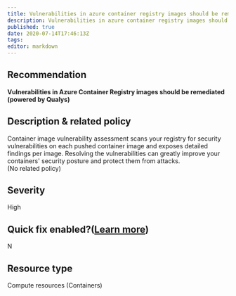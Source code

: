 ```yaml
---
title: Vulnerabilities in azure container registry images should be remediated powered by qualys
description: Vulnerabilities in azure container registry images should be remediated powered by qualys
published: true
date: 2020-07-14T17:46:13Z
tags:
editor: markdown
---
```


## Recommendation
**Vulnerabilities in Azure Container Registry images should be remediated (powered by Qualys)**

## Description & related policy
Container image vulnerability assessment scans your registry for security vulnerabilities on each pushed container image and exposes detailed findings per image. Resolving the vulnerabilities can greatly improve your containers' security posture and protect them from attacks.<br>(No related policy)

## Severity
High

## Quick fix enabled?([Learn more](https://docs.microsoft.com/azure/security-center/security-center-remediate-recommendations#recommendations-with-quick-fix-remediation))
N

## Resource type
Compute resources (Containers)




